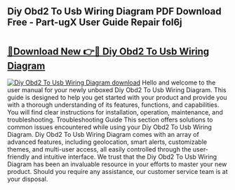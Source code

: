 ## Diy Obd2 To Usb Wiring Diagram PDF Download Free - Part-ugX User Guide Repair foI6j

# <h2><a href="http://dfh718.blite.top/?on=Diy+Obd2+To+Usb+Wiring+Diagram">🔗Download New 👉🔴 Diy Obd2 To Usb Wiring Diagram</a></h2>

[![Diy Obd2 To Usb Wiring Diagram download](https://i.imgur.com/lujVjoI.png)](http://dfh718.blite.top/?on=Diy+Obd2+To+Usb+Wiring+Diagram)
Hello and welcome to the user manual for your newly unboxed Diy Obd2 To Usb Wiring Diagram. This guide is designed to help you get started with your product and provide you with a thorough understanding of its features, functions, and capabilities. You will find clear instructions for installation, operation, maintenance, and troubleshooting. Troubleshooting Guide This section offers solutions to common issues encountered while using your Diy Obd2 To Usb Wiring Diagram. Diy Obd2 To Usb Wiring Diagram comes with an array of advanced features, including geolocation, smart alerts, customizable themes, and multi-user access, all easily controlled through the user-friendly and intuitive interface. We trust that the Diy Obd2 To Usb Wiring Diagram has been an invaluable resource in your efforts to master your new product. Should you require any assistance, our customer service team is at your disposal.

